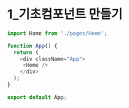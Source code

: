 # 1_기초컴포넌트 만들기

```javascript
import Home from './pages/Home';

function App() {
  return (
    <div className="App">
     <Home />
    </div>
  );
}

export default App;
```
